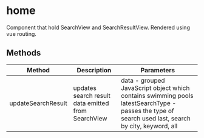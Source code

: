 # home

Component that hold SearchView and SearchResultView. Rendered using vue routing.

## Methods

<!-- @vuese:home:methods:start -->
|Method|Description|Parameters|
|---|---|---|
|updateSearchResult|updates search result data emitted from SearchView|data - grouped JavaScript object which contains swimming pools latestSearchType - passes the type of search used last, search by city, keyword, all|

<!-- @vuese:home:methods:end -->


